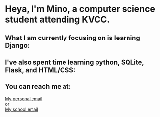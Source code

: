 <h1>Heya, I'm Mino, a computer science student attending KVCC. </h1>

<h2>What I am currently focusing on is learning Django:</h2>

<h2>I've also spent time learning python, SQLite, Flask, and HTML/CSS:</h2>

<h2>You can reach me at:</h2>

<a href="mailto:sean.stoto@gmail.com">My personal email</a><br>
or<br>
<a href="mailto:sstoto8229@mail.kvcc.edu">My school email</a>


